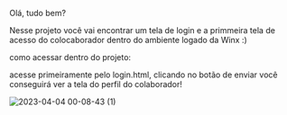 Olá, tudo bem? 

Nesse projeto você vai encontrar um tela de login e a primmeira tela de acesso do colocaborador dentro do ambiente logado da Winx :)

como acessar dentro do projeto:

acesse primeiramente pelo login.html, clicando no botão de enviar você conseguirá ver a tela do perfil do colaborador!


![2023-04-04 00-08-43 (1)](https://user-images.githubusercontent.com/82326784/229783220-2a5356ca-0a70-452e-b0ec-857188f60a82.gif)
